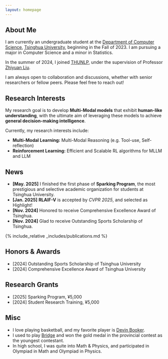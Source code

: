 ```yaml
---
layout: homepage
---
```

## About Me

I am currently an undergraduate student at the [Department of Computer Science](https://www.cs.tsinghua.edu.cn/), [Tsinghua University](https://www.tsinghua.edu.cn/), beginning in the Fall of 2023. I am pursuing a major in Computer Science and a minor in Statistics.

In the summer of 2024, I joined [THUNLP](https://nlp.csai.tsinghua.edu.cn/), under the supervision of Professor [Zhiyuan Liu](https://nlp.csai.tsinghua.edu.cn/~lzy/).

I am always open to collaboration and discussions, whether with senior researchers or fellow peers. Please feel free to reach out!

## Research Interests

My research goal is to develop **Multi-Modal models** that exhibit **human-like understanding**, with the ultimate aim of leveraging these models to achieve **general decision-making intelligence**. 

Currently, my research interests include:

- **Multi-Modal Learning:**  Multi-Modal Reasoning (e.g. Tool-use, Self-reflection)
- **Reinforcement Learning:** Efficient and Scalable RL algorithms for MLLM and LLM

## News

- **[May. 2025]** I finished the first phase of **Sparking Program**, the most prestigious and selective academic organization for students at Tsinghua University.
- **[Jan. 2025]** **RLAIF-V** is accepted by *CVPR 2025*, and selected as Highlight!
- **[Nov. 2024]** Honored to receive Comprehensive Excellence Award of Tsinghua.
- **[Nov. 2024]** Glad to receive Outstanding Sports Scholarship of Tsinghua.

{% include_relative _includes/publications.md %}

## Honors & Awards

- [2024] Outstanding Sports Scholarship of Tsinghua University
- [2024] Comprehensive Excellence Award of Tsinghua University

## Research Grants

- [2025] Sparking Program, ¥5,000
- [2024] Student Research Training, ¥5,000

## Misc

- I love playing basketball, and my favorite player is [Devin Booker](https://x.com/devinbook?lang=en).
- I used to play [Bridge](https://en.wikipedia.org/wiki/Contract_bridge) and won the gold medal in the provincial contest as the youngest contestant.
- In high school, I was quite into Math & Physics, and participated in Olympiad in Math and Olympiad in Physics.

